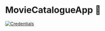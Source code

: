 # MovieCatalogueApp 📱
[![Credentials](https://img.shields.io/badge/-credentials-infromational?style=for-the-badge&logo=Android&logoColor=white)](https://www.dicoding.com/certificates/Y6RPNNYLRP2M)

